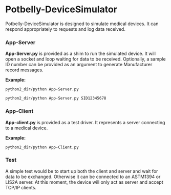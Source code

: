 # Potbelly-DeviceSimulator

Potbelly-DeviceSimulator is designed to simulate medical devices.  It can respond appropriately to requests and log data received.

### App-Server
**App-Server.py** is provided as a shim to run the simulated device.  It will open a socket and loop waiting for data to be received.  Optionally, a sample ID number can be provided as an argument to generate Manufacturer record messages.

**Example:**

```python2_dir/python App-Server.py```

```python2_dir/python App-Server.py SID12345678```


### App-Client

**App-client.py** is provided as a test driver.  It represents a server connecting to a medical device.

**Example:**

```python2_dir/python App-Client.py```

### Test

A simple test would be to start up both the client and server and wait for data to be exchanged.  Otherwise it can be connected to an ASTM1394 or LIS2A server.  At this moment, the device will only act as server and accept TCP/IP clients.
